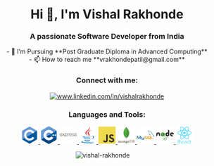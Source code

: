 <h1 align="center">Hi 👋, I'm Vishal Rakhonde</h1>
<h3 align="center">A passionate Software Developer from India</h3>

<div align="center">
  <p align="center">
    - 🌱 I’m Pursuing **Post Graduate Diploma in Advanced Computing**<br>
    - 📫 How to reach me **vrakhondepatil@gmail.com**
  </p>

  <h3 align="center">Connect with me:</h3>
  <p align="center">
    <a href="https://linkedin.com/in/www.linkedin.com/in/vishalrakhonde" target="blank">
      <img align="center" src="https://raw.githubusercontent.com/rahuldkjain/github-profile-readme-generator/master/src/images/icons/Social/linked-in-alt.svg" alt="www.linkedin.com/in/vishalrakhonde" height="30" width="40" />
    </a>
  </p>

  <h3 align="center">Languages and Tools:</h3>
  <p align="center">
    <!-- Your language and tool icons here -->
    <a class="icon-link" href="https://www.cprogramming.com/" target="_blank" rel="noreferrer">
      <img src="https://raw.githubusercontent.com/devicons/devicon/master/icons/c/c-original.svg" alt="c" width="40" height="40"/>
    </a>
    <a class="icon-link" href="https://www.w3schools.com/cpp/" target="_blank" rel="noreferrer">
      <img src="https://raw.githubusercontent.com/devicons/devicon/master/icons/cplusplus/cplusplus-original.svg" alt="cplusplus" width="40" height="40"/>
    </a>
    <a class="icon-link" href="https://expressjs.com" target="_blank" rel="noreferrer">
      <img src="https://raw.githubusercontent.com/devicons/devicon/master/icons/express/express-original-wordmark.svg" alt="express" width="40" height="40"/>
    </a>
    <a class="icon-link" href="https://www.java.com" target="_blank" rel="noreferrer">
      <img src="https://raw.githubusercontent.com/devicons/devicon/master/icons/java/java-original.svg" alt="java" width="40" height="40"/>
    </a>
    <a class="icon-link" href="https://developer.mozilla.org/en-US/docs/Web/JavaScript" target="_blank" rel="noreferrer">
      <img src="https://raw.githubusercontent.com/devicons/devicon/master/icons/javascript/javascript-original.svg" alt="javascript" width="40" height="40"/>
    </a>
    <a class="icon-link" href="https://www.mongodb.com/" target="_blank" rel="noreferrer">
      <img src="https://raw.githubusercontent.com/devicons/devicon/master/icons/mongodb/mongodb-original-wordmark.svg" alt="mongodb" width="40" height="40"/>
    </a>
    <a class="icon-link" href="https://www.mysql.com/" target="_blank" rel="noreferrer">
      <img src="https://raw.githubusercontent.com/devicons/devicon/master/icons/mysql/mysql-original-wordmark.svg" alt="mysql" width="40" height="40"/>
    </a>
    <a class="icon-link" href="https://nodejs.org" target="_blank" rel="noreferrer">
      <img src="https://raw.githubusercontent.com/devicons/devicon/master/icons/nodejs/nodejs-original-wordmark.svg" alt="nodejs" width="40" height="40"/>
    </a>
    <a class="icon-link" href="https://reactjs.org/" target="_blank" rel="noreferrer">
      <img src="https://raw.githubusercontent.com/devicons/devicon/master/icons/react/react-original-wordmark.svg" alt="react" width="40" height="40"/>
    </a>
  </p>
</div>

<p align="center">
  <img src="https://github-readme-stats.vercel.app/api/top-langs?username=vishal-rakhonde&show_icons=true&locale=en&layout=compact" alt="vishal-rakhonde" /> 
  &nbsp;&nbsp;&nbsp;&nbsp;
</p>
